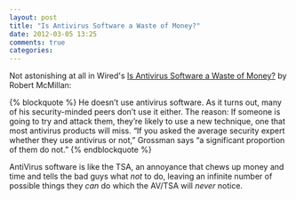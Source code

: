 ```yaml
---
layout: post
title: "Is Antivirus Software a Waste of Money?"
date: 2012-03-05 13:25
comments: true
categories: 
---
```


Not astonishing at all in Wired's [Is Antivirus Software a Waste of Money?](http://www.wired.com/wiredenterprise/2012/03/antivirus/) by Robert McMillan:

{% blockquote %}
He doesn’t use antivirus software.  As it turns out, many of his security-minded peers don’t use it either. The reason: If someone is going to try and attack them, they’re likely to use a new technique, one that most antivirus products will miss. “If you asked the average security expert whether they use antivirus or not,” Grossman says “a significant proportion of them do not.”
{% endblockquote %}

AntiVirus software is like the TSA, an annoyance that chews up money and time and tells the bad guys what *not* to do, leaving an infinite number of possible things they *can* do which the AV/TSA will *never* notice.
